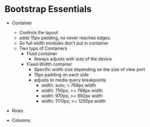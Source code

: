 # Bootstrap Essentials
- Container
    - Controls the layout
    - adds 15px padding, no never reaches edges.
    - So full width modules don't put in container
    - Two typs of Containers
        - Fluid container
            - Always adjusts with size of the device
        - Fixed-Width container
            - Specific width size depending on the size of view port
            - 15px padding on each side
            - adjusts to media query breakpoints 
                - width: auto; < 768px width
                - width: 750px; >= 768px width
                - width: 970px; >= 992px width
                - width: 1170px; >= 1200px width

- Rows
- Columns
